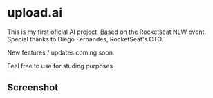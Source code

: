 # upload.ai <frontend>

This is my first oficial AI project. Based on the Rocketseat NLW event.
Special thanks to Diego Fernandes, RocketSeat's CTO.

New features / updates coming soon.

Feel free to use for studing purposes.
## Screenshot

